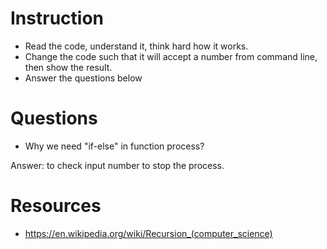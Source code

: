﻿# Instruction
* Read the code, understand it, think hard how it works.
* Change the code such that it will accept a number from command line, then show the result.
* Answer the questions below

# Questions
* Why we need "if-else" in function process?

Answer: to check input number to stop the process.



# Resources
* https://en.wikipedia.org/wiki/Recursion_(computer_science)